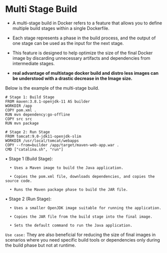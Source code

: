 # Multi Stage Build

- A multi-stage build in Docker refers to a feature that allows you to define multiple build stages within a single Dockerfile.
  
- Each stage represents a phase in the build process, and the output of one stage can be used as the input for the next stage.
  
- This feature is designed to help optimize the size of the final Docker image by discarding unnecessary artifacts and dependencies from intermediate stages.

- **real advantage of multistage docker build and distro less images can be understood with a drastic decrease in the Image size.**


Below is the example of the multi-stage build.

```
# Stage 1: Build Stage
FROM maven:3.8.1-openjdk-11 AS builder
WORKDIR /app
COPY pom.xml .
RUN mvn dependency:go-offline
COPY src src
RUN mvn package

# Stage 2: Run Stage
FROM tomcat:9.0-jdk11-openjdk-slim
WORKDIR /usr/local/tomcat/webapps
COPY --from=builder /app/target/maven-web-app.war .
CMD ["catalina.sh", "run"]
```

•	Stage 1 (Build Stage):

      •	Uses a Maven image to build the Java application.
      
      •	Copies the pom.xml file, downloads dependencies, and copies the source code.
      
      •	Runs the Maven package phase to build the JAR file.
    
•	Stage 2 (Run Stage):

      •	Uses a smaller OpenJDK image suitable for running the application.
      
      •	Copies the JAR file from the build stage into the final image.
      
      •	Sets the default command to run the Java application.
      

```Use case:``` They are also beneficial for reducing the size of final images in scenarios where you need specific build tools or dependencies only during the build phase but not at runtime.
